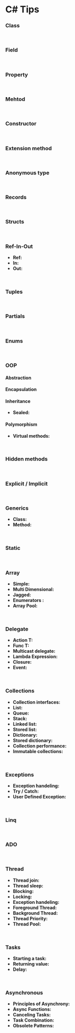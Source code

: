 # C# Tips


### Class

<br />

### Field

<br />

### Property

<br />

### Mehtod

<br />

### Constructor

<br />

### Extension method

<br />

### Anonymous type

<br />

### Records

<br />

### Structs

<br />

### Ref-In-Out
- **Ref:**
- **In:**
- **Out:**


<br />

### Tuples


<br />

### Partials


<br />

### Enums

<br />

### OOP

#### Abstraction

#### Encapsulation

#### Inheritance
- **Sealed:**

#### Polymorphism
- **Virtual methods:**

<br />

### Hidden methods

<br />

### Explicit / Implicit

<br />

### Generics
- **Class:**
- **Method:**

<br />

### Static

<br />

### Array

- **Simple:**
- **Multi Dimensional:**
- **Jagged:**
- **Enumerators :**
- **Array Pool:**

<br />

### Delegate

- **Action T:**
- **Func T:**
- **Multicast delegate:**
- **Lambda Expression:**
- **Closure:**
- **Event:**

<br />

### Collections

- **Collection interfaces:**
- **List:**
- **Queue:**
- **Stack:**
- **Linked list:**
- **Stored list:**
- **Dictionary:**
- **Stored dictionary:**
- **Collection performance:**
- **Immutable collections:**

<br />

### Exceptions

- **Exception handeling:**
- **Try / Catch:**
- **User Defined Exception:**

<br />

### Linq

<br />

### ADO

<br />

### Thread

- **Thread join:**
- **Thread sleep:**
- **Blocking:**
- **Locking:**
- **Exception handeling:**
- **Foreground Thread:**
- **Background Thread:**
- **Thread Priority:**
- **Thread Pool:**

<br />

### Tasks

- **Starting a task:**
- **Returning value:**
- **Delay:**

<br />

### Asynchronous

- **Principles of Asynchrony:**
- **Async Functions:**
- **Canceling Tasks:**
- **Task Combination:**
- **Obsolete Patterns:**

<br />